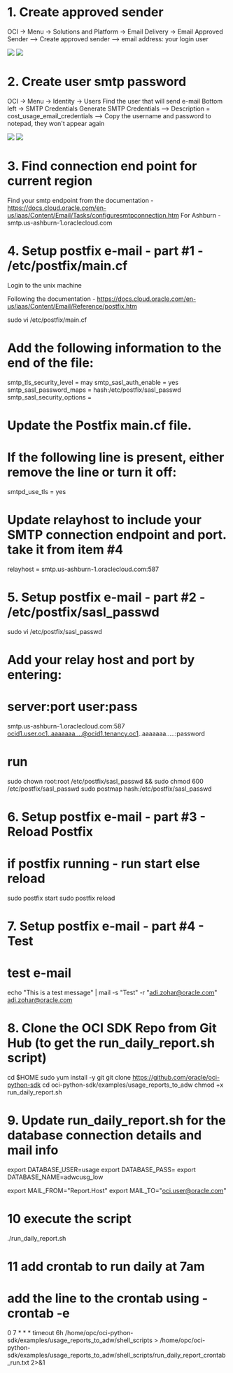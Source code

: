 # 1. Create approved sender
OCI -> Menu -> Solutions and Platform -> Email Delivery -> Email Approved Sender
--> Create approved sender
--> email address: your login user

![](img/report_01.png)
![](img/report_02.png)

# 2. Create user smtp password
OCI -> Menu -> Identity -> Users
Find the user that will send e-mail
Bottom left -> SMTP Credentials 
Generate SMTP Credentials
--> Description = cost_usage_email_credentials
--> Copy the username and password to notepad, they won't appear again

![](img/report_03.png)
![](img/report_04.png)

# 3. Find connection end point for current region

Find your smtp endpoint from the documentation - https://docs.cloud.oracle.com/en-us/iaas/Content/Email/Tasks/configuresmtpconnection.htm
For Ashburn - smtp.us-ashburn-1.oraclecloud.com


# 4. Setup postfix e-mail - part #1 - /etc/postfix/main.cf

Login to the unix machine

Following the documentation - https://docs.cloud.oracle.com/en-us/iaas/Content/Email/Reference/postfix.htm

sudo vi /etc/postfix/main.cf

# Add the following information to the end of the file:
smtp_tls_security_level = may 
smtp_sasl_auth_enable = yes 
smtp_sasl_password_maps = hash:/etc/postfix/sasl_passwd 
smtp_sasl_security_options =

# Update the Postfix main.cf file.
# If the following line is present, either remove the line or turn it off:
smtpd_use_tls = yes

# Update relayhost to include your SMTP connection endpoint and port. take it from item #4
relayhost = smtp.us-ashburn-1.oraclecloud.com:587	


# 5. Setup postfix e-mail - part #2 - /etc/postfix/sasl_passwd

sudo vi /etc/postfix/sasl_passwd

# Add your relay host and port by entering:
# server:port user:pass

smtp.us-ashburn-1.oraclecloud.com:587 ocid1.user.oc1..aaaaaaa....@ocid1.tenancy.oc1..aaaaaaa.....:password

# run
sudo chown root:root /etc/postfix/sasl_passwd && sudo chmod 600 /etc/postfix/sasl_passwd
sudo postmap hash:/etc/postfix/sasl_passwd

# 6. Setup postfix e-mail - part #3 - Reload Postfix

# if postfix running - run start else reload
sudo postfix start
sudo postfix reload

# 7. Setup postfix e-mail - part #4 - Test

# test e-mail
echo "This is a test message" | mail -s "Test" -r "adi.zohar@oracle.com" adi.zohar@oracle.com

# 8. Clone the OCI SDK Repo from Git Hub (to get the run_daily_report.sh script)
cd $HOME
sudo yum install -y git
git clone https://github.com/oracle/oci-python-sdk
cd oci-python-sdk/examples/usage_reports_to_adw
chmod +x run_daily_report.sh

# 9. Update run_daily_report.sh for the database connection details and mail info

export DATABASE_USER=usage
export DATABASE_PASS=<password>
export DATABASE_NAME=adwcusg_low

export MAIL_FROM="Report.Host"
export MAIL_TO="oci.user@oracle.com"

# 10 execute the script

./run_daily_report.sh

# 11 add crontab to run daily at 7am

# add the line to the crontab using - crontab -e
0 7 * * * timeout 6h /home/opc/oci-python-sdk/examples/usage_reports_to_adw/shell_scripts > /home/opc/oci-python-sdk/examples/usage_reports_to_adw/shell_scripts/run_daily_report_crontab_run.txt 2>&1

